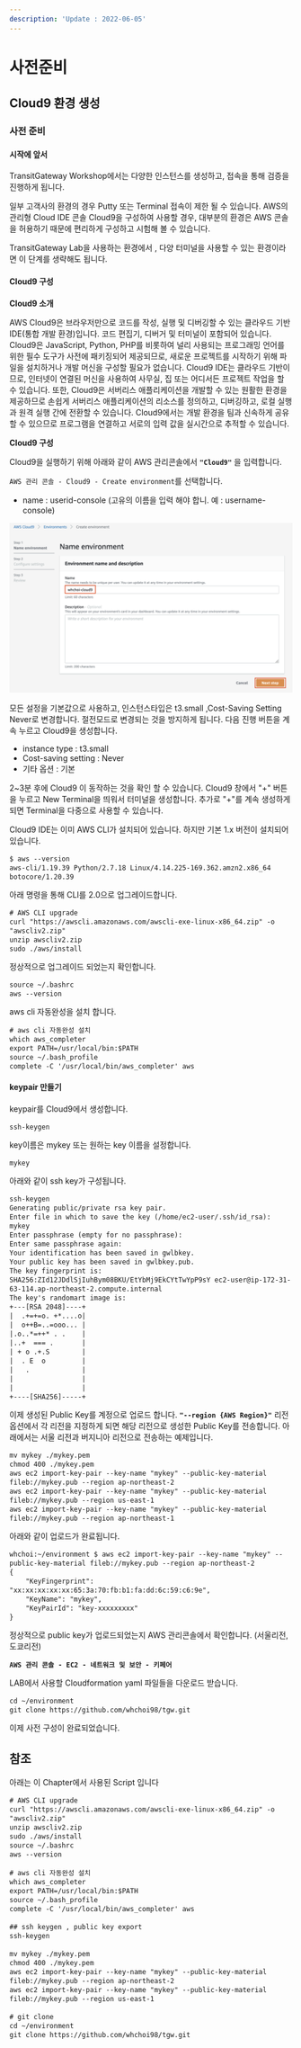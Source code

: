 ```yaml
---
description: 'Update : 2022-06-05'
---
```


# 사전준비

## Cloud9 환경 생성

### 사전 준비

#### 시작에 앞서

TransitGateway Workshop에서는 다양한 인스턴스를 생성하고, 접속을 통해 검증을 진행하게 됩니다.

일부 고객사의 환경의 경우 Putty 또는 Terminal 접속이 제한 될 수 있습니다. AWS의 관리형 Cloud IDE 콘솔 Cloud9을 구성하여 사용할 경우, 대부분의 환경은 AWS 콘솔을 허용하기 때문에 편리하게 구성하고 시험해 볼 수 있습니다.

TransitGateway Lab을 사용하는 환경에서 , 다양 터미널을 사용할 수 있는 환경이라면 이 단계를 생략해도 됩니다.

#### Cloud9 구성

**Cloud9 소개**

AWS Cloud9은 브라우저만으로 코드를 작성, 실행 및 디버깅할 수 있는 클라우드 기반 IDE(통합 개발 환경)입니다. 코드 편집기, 디버거 및 터미널이 포함되어 있습니다. Cloud9은 JavaScript, Python, PHP를 비롯하여 널리 사용되는 프로그래밍 언어를 위한 필수 도구가 사전에 패키징되어 제공되므로, 새로운 프로젝트를 시작하기 위해 파일을 설치하거나 개발 머신을 구성할 필요가 없습니다. Cloud9 IDE는 클라우드 기반이므로, 인터넷이 연결된 머신을 사용하여 사무실, 집 또는 어디서든 프로젝트 작업을 할 수 있습니다. 또한, Cloud9은 서버리스 애플리케이션을 개발할 수 있는 원활한 환경을 제공하므로 손쉽게 서버리스 애플리케이션의 리소스를 정의하고, 디버깅하고, 로컬 실행과 원격 실행 간에 전환할 수 있습니다. Cloud9에서는 개발 환경을 팀과 신속하게 공유할 수 있으므로 프로그램을 연결하고 서로의 입력 값을 실시간으로 추적할 수 있습니다.

**Cloud9 구성**

Cloud9을 실행하기 위해 아래와 같이 AWS 관리콘솔에서 **`"Cloud9"`** 을 입력합니다.

`AWS 관리 콘솔 - Cloud9 - Create environment`를 선택합니다.

* name : userid-console (고유의 이름을 입력 해야 합니. 예 : username-console)

![](<.gitbook/assets/image (2).png>)

모든 설정을 기본값으로 사용하고, 인스턴스타입은 t3.small ,Cost-Saving Setting Never로 변경합니다. 절전모드로 변경되는 것을 방지하게 됩니다. 다음 진행 버튼을 계속 누르고 Cloud9을 생성합니다.

* instance type : t3.small
* Cost-saving setting : Never
* 기타 옵션 : 기본

2\~3분 후에 Cloud9 이 동작하는 것을 확인 할 수 있습니다. Cloud9 창에서 "+" 버튼을 누르고 New Terminal을 띄워서 터미널을 생성합니다. 추가로 "+"를 계속 생성하게 되면 Terminal을 다중으로 사용할 수 있습니다.

Cloud9 IDE는 이미 AWS CLI가 설치되어 있습니다. 하지만 기본 1.x 버전이 설치되어 있습니다.

```
$ aws --version
aws-cli/1.19.39 Python/2.7.18 Linux/4.14.225-169.362.amzn2.x86_64 botocore/1.20.39
```

아래 명령을 통해 CLI를 2.0으로 업그레이드합니다.

```
# AWS CLI upgrade
curl "https://awscli.amazonaws.com/awscli-exe-linux-x86_64.zip" -o "awscliv2.zip"
unzip awscliv2.zip
sudo ./aws/install

```

정상적으로 업그레이드 되었는지 확인합니다.

```
source ~/.bashrc
aws --version

```

aws cli 자동완성을 설치 합니다.

```
# aws cli 자동완성 설치 
which aws_completer
export PATH=/usr/local/bin:$PATH
source ~/.bash_profile
complete -C '/usr/local/bin/aws_completer' aws

```

#### keypair 만들기

keypair를 Cloud9에서 생성합니다.

```
ssh-keygen

```

key이름은 mykey 또는 원하는 key 이름을 설정합니다.

```
mykey
```

아래와 같이 ssh key가 구성됩니다.

```
ssh-keygen
Generating public/private rsa key pair.
Enter file in which to save the key (/home/ec2-user/.ssh/id_rsa): mykey
Enter passphrase (empty for no passphrase): 
Enter same passphrase again: 
Your identification has been saved in gwlbkey.
Your public key has been saved in gwlbkey.pub.
The key fingerprint is:
SHA256:ZId12JDdlSjIuhBym08BKU/EtYbMj9EkCYtTwYpP9sY ec2-user@ip-172-31-63-114.ap-northeast-2.compute.internal
The key's randomart image is:
+---[RSA 2048]----+
|  .+=+=o. +*....o|
|  o++B=..=ooo... |
|.o..*=++* . .    |
|..+  === .       |
| + o .+.S        |
|  . E  o         |
|   .             |
|                 |
|                 |
+----[SHA256]-----+
```

이제 생성된 Public Key를 계정으로 업로드 합니다. **`"--region {AWS Region}"`** 리전 옵션에서 각 리전을 지정하게 되면 해당 리전으로 생성한 Public Key를 전송합니다. 아래에서는 서울 리전과 버지니아 리전으로 전송하는 예제입니다.

```
mv mykey ./mykey.pem
chmod 400 ./mykey.pem
aws ec2 import-key-pair --key-name "mykey" --public-key-material fileb://mykey.pub --region ap-northeast-2
aws ec2 import-key-pair --key-name "mykey" --public-key-material fileb://mykey.pub --region us-east-1
aws ec2 import-key-pair --key-name "mykey" --public-key-material fileb://mykey.pub --region ap-northeast-1

```

아래와 같이 업로드가 완료됩니다.

```
whchoi:~/environment $ aws ec2 import-key-pair --key-name "mykey" --public-key-material fileb://mykey.pub --region ap-northeast-2
{
    "KeyFingerprint": "xx:xx:xx:xx:xx:65:3a:70:fb:b1:fa:dd:6c:59:c6:9e",
    "KeyName": "mykey",
    "KeyPairId": "key-xxxxxxxxx"
}
```

정상적으로 public key가 업로드되었는지 AWS 관리콘솔에서 확인합니다. (서울리전, 도쿄리전)

**`AWS 관리 콘솔 - EC2 - 네트워크 및 보안 - 키페어`**

LAB에서 사용할 Cloudformation yaml 파일들을 다운로드 받습니다.

```
cd ~/environment
git clone https://github.com/whchoi98/tgw.git
```

이제 사전 구성이 완료되었습니다.



## 참조

아래는 이 Chapter에서 사용된 Script 입니다

```
# AWS CLI upgrade
curl "https://awscli.amazonaws.com/awscli-exe-linux-x86_64.zip" -o "awscliv2.zip"
unzip awscliv2.zip
sudo ./aws/install
source ~/.bashrc
aws --version

# aws cli 자동완성 설치 
which aws_completer
export PATH=/usr/local/bin:$PATH
source ~/.bash_profile
complete -C '/usr/local/bin/aws_completer' aws

## ssh keygen , public key export
ssh-keygen

mv mykey ./mykey.pem
chmod 400 ./mykey.pem
aws ec2 import-key-pair --key-name "mykey" --public-key-material fileb://mykey.pub --region ap-northeast-2
aws ec2 import-key-pair --key-name "mykey" --public-key-material fileb://mykey.pub --region us-east-1

# git clone
cd ~/environment
git clone https://github.com/whchoi98/tgw.git

```
